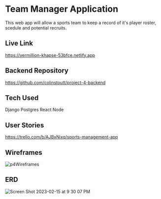 # Team Manager Application

This web app will allow a sports team to keep a record of it's player roster, scedule and potential recruits.

## Live Link

https://vermillion-khapse-53bfce.netlify.app

## Backend Repository

https://github.com/colinstoutt/project-4-backend

## Tech Used

Django
Postgres
React
Node

## User Stories

https://trello.com/b/AJBxNixq/sports-management-app

## Wireframes

![p4Wireframes](https://user-images.githubusercontent.com/97377111/219274942-6f3c0e07-77c8-4bbc-a577-05ff0806d3fe.png)

## ERD

![Screen Shot 2023-02-15 at 9 30 07 PM](https://user-images.githubusercontent.com/97377111/219276853-6a229288-b9f9-457d-a4a7-4485a79868f7.png)
